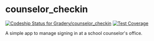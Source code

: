 # counselor_checkin
[ ![Codeship Status for Gradery/counselor_checkin](https://codeship.com/projects/468a29a0-4131-0133-ed69-4252ee2bf12d/status?branch=master)](https://codeship.com/projects/103559) [![Test Coverage](https://codeclimate.com/github/Gradery/counselor_checkin/badges/coverage.svg)](https://codeclimate.com/github/Gradery/counselor_checkin/coverage)

A simple app to manage signing in at a school counselor's office. 

